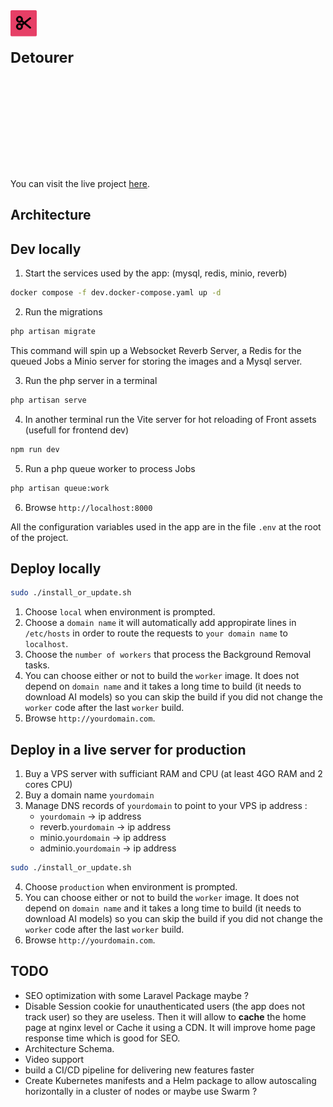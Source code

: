 <svg fill="none" viewBox="0 0 600 300" width="600" height="300" xmlns="http://www.w3.org/2000/svg">
  <foreignObject width="100%" height="100%">
      <div xmlns="http://www.w3.org/1999/xhtml">
         <style>
         .divstyle {
            display: flex;
            align-items: center;
         }
         </style>
         <div style="divstyle">
            <img src="logo/detourer-logo.png" style="margin-right: 15px;" alt="Project Logo" height="50" width="50"/>
            <h1 style="margin-top: 20px;">Detourer</h1>
         </div>
      </div>
  </foreignObject>
</svg>


You can visit the live project [here](https://detourer.io).

## Architecture

## Dev locally

1. Start the services used by the app: (mysql, redis, minio, reverb) 

```bash
docker compose -f dev.docker-compose.yaml up -d 
```

2. Run the migrations
   
```bash
php artisan migrate
```

This command will spin up a Websocket Reverb Server, a Redis for the queued Jobs a Minio server for storing the images and a Mysql server. 

3. Run the php server in a terminal
```bash
php artisan serve
```

4. In another terminal run the Vite server for hot reloading of Front assets (usefull for frontend dev)

```bash
npm run dev
```

5. Run a php queue worker to process Jobs
   
```bash
php artisan queue:work
```

6. Browse `http://localhost:8000`

All the configuration variables used in the app are in the file `.env` at the root of the project. 

## Deploy locally

```bash
sudo ./install_or_update.sh
```
1. Choose `local` when environment is prompted.
2. Choose a `domain name` it will automatically add appropirate lines in `/etc/hosts` in order to route the requests to `your domain name` to `localhost`.
3. Choose the `number of workers` that process the Background Removal tasks.  
4. You can choose either or not to build the `worker` image. It does not depend on `domain name` and it takes a long time to build (it needs to download AI models) so you can skip the build if you did not change the `worker` code after the last `worker` build. 
5. Browse `http://yourdomain.com`. 

## Deploy in a live server for production

1. Buy a VPS server with sufficiant RAM and CPU (at least 4GO RAM and 2 cores CPU) 
2. Buy a domain name `yourdomain` 
3. Manage DNS records of `yourdomain` to point to your VPS ip address :
   - `yourdomain` -> ip address
   - reverb.`yourdomain` -> ip address
   - minio.`yourdomain` -> ip address
   - adminio.`yourdomain` -> ip address

```bash 
sudo ./install_or_update.sh
```

4. Choose `production` when environment is prompted.
5. You can choose either or not to build the `worker` image. It does not depend on `domain name` and it takes a long time to build (it needs to download AI models) so you can skip the build if you did not change the `worker` code after the last `worker` build. 
6. Browse `http://yourdomain.com`. 
   
## TODO

- SEO optimization with some Laravel Package maybe ? 
- Disable Session cookie for unauthenticated users (the app does not track user) so they are useless. Then it will allow to **cache** the home page at nginx level or Cache it using a CDN. It will improve home page response time which is good for SEO. 
- Architecture Schema. 
- Video support
- build a CI/CD pipeline for delivering new features faster
- Create Kubernetes manifests and a Helm package to allow autoscaling horizontally in a cluster of nodes or maybe use Swarm ? 




